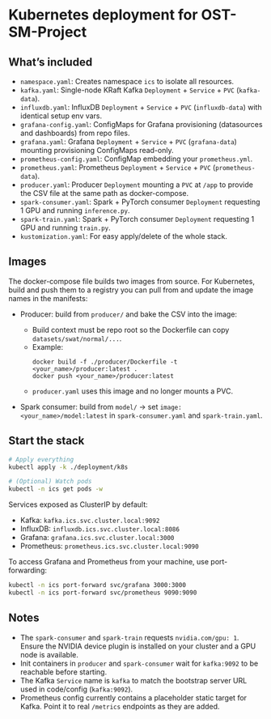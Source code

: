 # Kubernetes deployment for OST-SM-Project

## What’s included

- `namespace.yaml`: Creates namespace `ics` to isolate all resources.
- `kafka.yaml`: Single-node KRaft Kafka `Deployment` + `Service` + `PVC` (`kafka-data`).
- `influxdb.yaml`: InfluxDB `Deployment` + `Service` + `PVC` (`influxdb-data`) with identical setup env vars.
- `grafana-config.yaml`: ConfigMaps for Grafana provisioning (datasources and dashboards) from repo files.
- `grafana.yaml`: Grafana `Deployment` + `Service` + `PVC` (`grafana-data`) mounting provisioning ConfigMaps read-only.
- `prometheus-config.yaml`: ConfigMap embedding your `prometheus.yml`.
- `prometheus.yaml`: Prometheus `Deployment` + `Service` + `PVC` (`prometheus-data`).
- `producer.yaml`: Producer `Deployment` mounting a `PVC` at `/app` to provide the CSV file at the same path as docker-compose.
- `spark-consumer.yaml`: Spark + PyTorch consumer `Deployment` requesting 1 GPU and running `inference.py`.
- `spark-train.yaml`: Spark + PyTorch consumer `Deployment` requesting 1 GPU and running `train.py`.
- `kustomization.yaml`: For easy apply/delete of the whole stack.

## Images

The docker-compose file builds two images from source. For Kubernetes, build and push them to a registry you can pull from and update the image names in the manifests:

- Producer: build from `producer/` and bake the CSV into the image:
  - Build context must be repo root so the Dockerfile can copy `datasets/swat/normal/...`.
  - Example:
    ```
    docker build -f ./producer/Dockerfile -t <your_name>/producer:latest .
    docker push <your_name>/producer:latest
    ```
  - `producer.yaml` uses this image and no longer mounts a PVC.

- Spark consumer: build from `model/` → set `image: <your_name>/model:latest` in `spark-consumer.yaml` and `spark-train.yaml`.

## Start the stack

```bash
# Apply everything
kubectl apply -k ./deployment/k8s

# (Optional) Watch pods
kubectl -n ics get pods -w
```

Services exposed as ClusterIP by default:
- Kafka: `kafka.ics.svc.cluster.local:9092`
- InfluxDB: `influxdb.ics.svc.cluster.local:8086`
- Grafana: `grafana.ics.svc.cluster.local:3000`
- Prometheus: `prometheus.ics.svc.cluster.local:9090`

To access Grafana and Prometheus from your machine, use port-forwarding:

```bash
kubectl -n ics port-forward svc/grafana 3000:3000
kubectl -n ics port-forward svc/prometheus 9090:9090
```

## Notes

- The `spark-consumer` and `spark-train` requests `nvidia.com/gpu: 1`. Ensure the NVIDIA device plugin is installed on your cluster and a GPU node is available.
- Init containers in `producer` and `spark-consumer` wait for `kafka:9092` to be reachable before starting.
- The Kafka `Service` name is `kafka` to match the bootstrap server URL used in code/config (`kafka:9092`).
- Prometheus config currently contains a placeholder static target for Kafka. Point it to real `/metrics` endpoints as they are added.
